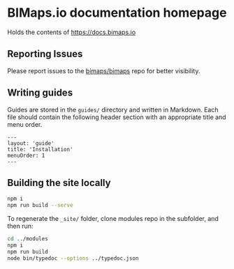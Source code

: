 # BIMaps.io documentation homepage

Holds the contents of https://docs.bimaps.io

## Reporting Issues

Please report issues to the [bimaps/bimaps](https://github.com/bimaps/bimaps) repo for better visibility.

## Writing guides

Guides are stored in the `guides/` directory and written in Markdown. Each file should contain the following header section with an appropriate title and menu order.

```
---
layout: 'guide'
title: 'Installation'
menuOrder: 1
---
```

## Building the site locally

```bash
npm i
npm run build --serve
```

To regenerate the `_site/` folder, clone modules repo in the subfolder, and then run:

```bash
cd ../modules
npm i
npm run build
node bin/typedoc --options ../typedoc.json
```

